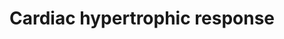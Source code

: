 ---
annotations:
- id: PW:0000296
  parent: disease pathway
  type: Pathway Ontology
  value: hypertrophic cardiomyopathy pathway
authors:
- Mkutmon
- MaintBot
- Eweitz
description: Integrated schematic of the more extensively characterized intracellular
  signal-transduction pathways that coordinate the cardiac hypertrophic response.
  During development and in response to physiological stimuli or pathological insults,
  the heart undergoes hypertrophic enlargement, which is characterized by an increase
  in the size of individual cardiac myocytes.
last-edited: 2021-05-21
organisms:
- Bos taurus
redirect_from:
- /index.php/Pathway:WP3250
- /instance/WP3250
revision: null
schema-jsonld:
- '@context': https://schema.org/
  '@id': https://wikipathways.github.io/pathways/WP3250.html
  '@type': Dataset
  creator:
    '@type': Organization
    name: WikiPathways
  description: Integrated schematic of the more extensively characterized intracellular
    signal-transduction pathways that coordinate the cardiac hypertrophic response.
    During development and in response to physiological stimuli or pathological insults,
    the heart undergoes hypertrophic enlargement, which is characterized by an increase
    in the size of individual cardiac myocytes.
  keywords:
  - AKT1
  - AKT2
  - Ang-II
  - BNP
  - CAMK2D
  - CDK7
  - CDK9
  - CHUK
  - Ca2+
  - Calmodulin
  - Catecholamines
  - DAG
  - EGF
  - Endo-1
  - FGF2
  - FGFR2
  - GGFBPP5
  - GPCR
  - GSK3B
  - GUCA1A
  - HDAC4
  - HDAC5
  - HDAC7
  - HDAC9
  - IGF-I
  - IKBKB
  - IKBKE
  - IKBKG
  - Ins(1,4,5)P3
  - MAP2K1
  - MAP2K2
  - MAP2K3
  - MAP2K4
  - MAP2K5
  - MAP2K6
  - MAP2K7
  - MAP3K1
  - MAP3K7
  - MAP4K1
  - MAPK1
  - MAPK14
  - MAPK3
  - MAPK7
  - MAPK8
  - MEF2A
  - MTOR
  - NFATC2
  - NFKB1
  - NIK
  - NPPA
  - PDPK1
  - PLA2G2A
  - PLC
  - PPP3CA
  - PRKCA
  - PRKD1
  - PRKG1
  - Pol II
  - RAC1
  - RAF1
  - RAS
  - ROH
  - RTKs
  - TGFB1
  - TGFBR1
  - TNF
  - TNFRSF1A
  - cGMP
  license: CC0
  name: Cardiac hypertrophic response
seo: CreativeWork
title: Cardiac hypertrophic response
wpid: WP3250
---